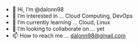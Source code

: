 - 👋 Hi, I’m @dalonn98
- 👀 I’m interested in ... Cloud Computing, DevOps
- 🌱 I’m currently learning ... Cloud, Linux
- 💞️ I’m looking to collaborate on ... yet
- 📫 How to reach me ... dalonn98@gmail.com

<!---
dalonn98/dalonn98 is a ✨ special ✨ repository because its `README.md` (this file) appears on your GitHub profile.
You can click the Preview link to take a look at your changes.
--->
